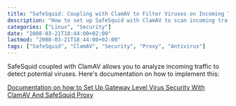 ```yaml
---
title: "SafeSquid: Coupling with ClamAV to Filter Viruses on Incoming Traffic"
description: "How to set up SafeSquid with ClamAV to scan incoming traffic for viruses and enhance gateway security."
categories: ["Linux", "Security"]
date: "2008-03-21T18:44:00+02:00"
lastmod: "2008-03-21T18:44:00+02:00"
tags: ["SafeSquid", "ClamAV", "Security", "Proxy", "Antivirus"]
---
```


SafeSquid coupled with ClamAV allows you to analyze incoming traffic to detect potential viruses. Here's documentation on how to implement this:

[Documentation on how to Set Up Gateway Level Virus Security With ClamAV And SafeSquid Proxy](../../../static/pdf/set_up_gateway_level_virus_security_with_clamav_and_safesquid_proxy.pdf)
